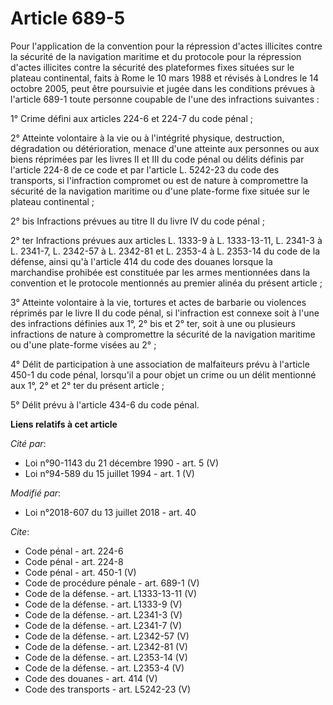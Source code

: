 # Article 689-5

Pour l'application de la convention pour la répression d'actes illicites contre la sécurité de la navigation maritime et du
protocole pour la répression d'actes illicites contre la sécurité des plateformes fixes situées sur le plateau continental,
faits à Rome le 10 mars 1988 et révisés à Londres le 14 octobre 2005, peut être poursuivie et jugée dans les conditions
prévues à l'article 689-1 toute personne coupable de l'une des infractions suivantes : 

1° Crime défini aux articles 224-6 et 224-7 du code pénal ; 

2° Atteinte volontaire à la vie ou à l'intégrité physique, destruction, dégradation ou détérioration, menace d'une atteinte
aux personnes ou aux biens réprimées par les livres II et III du code pénal ou délits définis par l'article 224-8 de ce code
et par l'article L. 5242-23 du code des transports, si l'infraction compromet ou est de nature à compromettre la sécurité de
la navigation maritime ou d'une plate-forme fixe située sur le plateau continental ; 

2° bis Infractions prévues au titre II du livre IV du code pénal ; 

2° ter Infractions prévues aux articles L. 1333-9 à L. 1333-13-11, L. 2341-3 à L. 2341-7, L. 2342-57 à L. 2342-81 et L.
2353-4 à L. 2353-14 du code de la défense, ainsi qu'à l'article 414 du code des douanes lorsque la marchandise prohibée est
constituée par les armes mentionnées dans la convention et le protocole mentionnés au premier alinéa du présent article ; 

3° Atteinte volontaire à la vie, tortures et actes de barbarie ou violences réprimés par le livre II du code pénal, si
l'infraction est connexe soit à l'une des infractions définies aux 1°, 2° bis et 2° ter, soit à une ou plusieurs infractions
de nature à compromettre la sécurité de la navigation maritime ou d'une plate-forme visées au 2° ; 

4° Délit de participation à une association de malfaiteurs prévu à l'article 450-1 du code pénal, lorsqu'il a pour objet un
crime ou un délit mentionné aux 1°, 2° et 2° ter du présent article ; 

5° Délit prévu à l'article 434-6 du code pénal.

**Liens relatifs à cet article**

_Cité par_:

  - Loi n°90-1143 du 21 décembre 1990 - art. 5 (V)
  - Loi n°94-589 du 15 juillet 1994 - art. 1 (V)

_Modifié par_:

  - Loi n°2018-607 du 13 juillet 2018 - art. 40

_Cite_:

  - Code pénal - art. 224-6
  - Code pénal - art. 224-8
  - Code pénal - art. 450-1 (V)
  - Code de procédure pénale - art. 689-1 (V)
  - Code de la défense. - art. L1333-13-11 (V)
  - Code de la défense. - art. L1333-9 (V)
  - Code de la défense. - art. L2341-3 (V)
  - Code de la défense. - art. L2341-7 (V)
  - Code de la défense. - art. L2342-57 (V)
  - Code de la défense. - art. L2342-81 (V)
  - Code de la défense. - art. L2353-14 (V)
  - Code de la défense. - art. L2353-4 (V)
  - Code des douanes - art. 414 (V)
  - Code des transports - art. L5242-23 (V)
